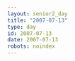 ```yaml
---
layout: senior2_day
title: "2007-07-13"
type: day
id: 2007-07-13
date: 2007-07-13
robots: noindex
---
```


